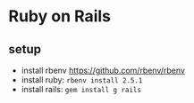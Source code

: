 # Ruby on Rails

## setup

* install rbenv https://github.com/rbenv/rbenv
* install ruby: `rbenv install 2.5.1`
* install rails: `gem install g rails`

